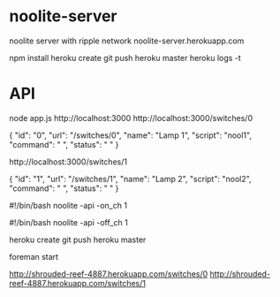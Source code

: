 noolite-server
==============

noolite server with ripple network noolite-server.herokuapp.com

  npm install
  heroku create <name of your noolite-server>
  git push heroku master
  heroku logs -t

API
====

node app.js
http://localhost:3000
http://localhost:3000/switches/0

{
  "id": "0",
  "url": "/switches/0",
  "name": "Lamp 1",
  "script": "nool1",
  "command": " ",
  "status": " "
}


http://localhost:3000/switches/1

{
  "id": "1",
  "url": "/switches/1",
  "name": "Lamp 2",
  "script": "nool2",
  "command": " ",
  "status": " "
}

#!/bin/bash
noolite -api -on_ch 1


#!/bin/bash
noolite -api -off_ch 1


heroku create
git push heroku master

foreman start



http://shrouded-reef-4887.herokuapp.com/switches/0
http://shrouded-reef-4887.herokuapp.com/switches/1

